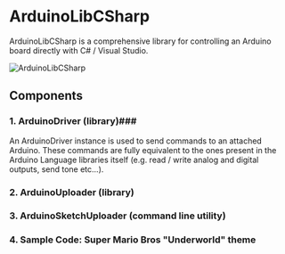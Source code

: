 # ArduinoLibCSharp
ArduinoLibCSharp is a comprehensive library for controlling an Arduino board directly with C# / Visual Studio.

![ArduinoLibCSharp](https://github.com/christophediericx/ArduinoLibCSharp/blob/master/Images/ArduinoLibCSharp-header-color.png)

## Components ##

### 1. ArduinoDriver (library)###
An ArduinoDriver instance is used to send commands to an attached Arduino. These commands are fully equivalent to the ones present in the Arduino Language libraries itself (e.g. read / write analog and digital outputs, send tone etc...).
### 2. ArduinoUploader (library) ###
### 3. ArduinoSketchUploader (command line utility) ###
### 4. Sample Code: Super Mario Bros "Underworld" theme
